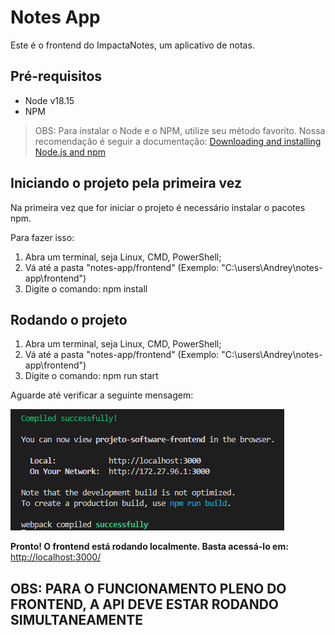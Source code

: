 # Notes App

Este é o frontend do ImpactaNotes, um aplicativo de notas.

## Pré-requisitos

- Node v18.15
- NPM

> OBS: Para instalar o Node e o NPM, utilize seu método favorito. Nossa recomendação é seguir a documentação: [Downloading and installing Node.js and npm](https://docs.npmjs.com/downloading-and-installing-node-js-and-npm)

## Iniciando o projeto pela primeira vez

Na primeira vez que for iniciar o projeto é necessário instalar o pacotes npm.

Para fazer isso:

1. Abra um terminal, seja Linux, CMD, PowerShell;
2. Vá até a pasta "notes-app/frontend" (Exemplo: "C:\users\Andrey\notes-app\frontend")
3. Digite o comando: npm install

## Rodando o projeto

1. Abra um terminal, seja Linux, CMD, PowerShell;
2. Vá até a pasta "notes-app/frontend" (Exemplo: "C:\users\Andrey\notes-app\frontend")
3. Digite o comando: npm run start

Aguarde até verificar a seguinte mensagem:

![npm-run-start](./src/assets/npm-run-start.png)

**Pronto! O frontend está rodando localmente. Basta acessá-lo em:** [http://localhost:3000/](http://localhost:3000/)

## OBS: PARA O FUNCIONAMENTO PLENO DO FRONTEND, A API DEVE ESTAR RODANDO SIMULTANEAMENTE
